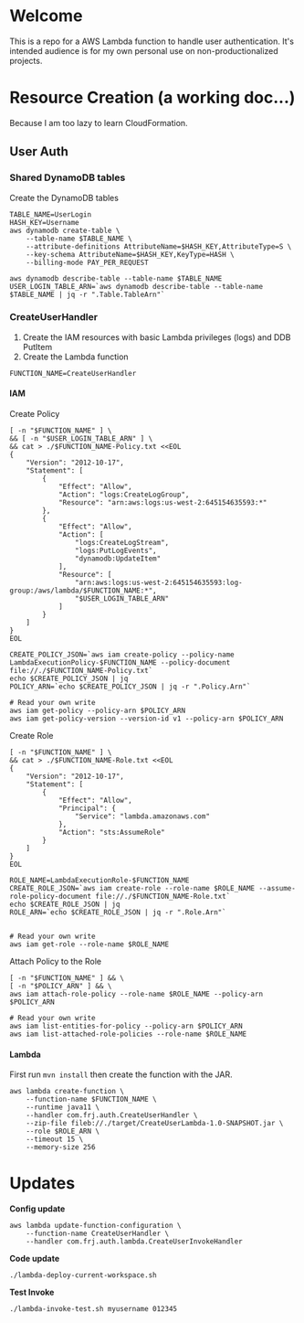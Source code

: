 # Welcome

This is a repo for a AWS Lambda function to handle user authentication. It's intended audience is for my own personal use on non-productionalized projects.

# Resource Creation (a working doc...)

Because I am too lazy to learn CloudFormation.

## User Auth

### Shared DynamoDB tables

Create the DynamoDB tables

```
TABLE_NAME=UserLogin
HASH_KEY=Username
aws dynamodb create-table \
    --table-name $TABLE_NAME \
    --attribute-definitions AttributeName=$HASH_KEY,AttributeType=S \
    --key-schema AttributeName=$HASH_KEY,KeyType=HASH \
    --billing-mode PAY_PER_REQUEST

aws dynamodb describe-table --table-name $TABLE_NAME
USER_LOGIN_TABLE_ARN=`aws dynamodb describe-table --table-name $TABLE_NAME | jq -r ".Table.TableArn"`
```

### CreateUserHandler

1. Create the IAM resources with basic Lambda privileges (logs) and DDB PutItem
1. Create the Lambda function

```
FUNCTION_NAME=CreateUserHandler
```

#### IAM

Create Policy

```
[ -n "$FUNCTION_NAME" ] \
&& [ -n "$USER_LOGIN_TABLE_ARN" ] \
&& cat > ./$FUNCTION_NAME-Policy.txt <<EOL
{
    "Version": "2012-10-17",
    "Statement": [
        {
            "Effect": "Allow",
            "Action": "logs:CreateLogGroup",
            "Resource": "arn:aws:logs:us-west-2:645154635593:*"
        },
        {
            "Effect": "Allow",
            "Action": [
                "logs:CreateLogStream",
                "logs:PutLogEvents",
                "dynamodb:UpdateItem"
            ],
            "Resource": [
                "arn:aws:logs:us-west-2:645154635593:log-group:/aws/lambda/$FUNCTION_NAME:*",
                "$USER_LOGIN_TABLE_ARN"
            ]
        }
    ]
}
EOL

CREATE_POLICY_JSON=`aws iam create-policy --policy-name LambdaExecutionPolicy-$FUNCTION_NAME --policy-document file://./$FUNCTION_NAME-Policy.txt`
echo $CREATE_POLICY_JSON | jq
POLICY_ARN=`echo $CREATE_POLICY_JSON | jq -r ".Policy.Arn"`

# Read your own write
aws iam get-policy --policy-arn $POLICY_ARN
aws iam get-policy-version --version-id v1 --policy-arn $POLICY_ARN
```

Create Role

```
[ -n "$FUNCTION_NAME" ] \
&& cat > ./$FUNCTION_NAME-Role.txt <<EOL
{
    "Version": "2012-10-17",
    "Statement": [
        {
            "Effect": "Allow",
            "Principal": {
                "Service": "lambda.amazonaws.com"
            },
            "Action": "sts:AssumeRole"
        }
    ]
}
EOL

ROLE_NAME=LambdaExecutionRole-$FUNCTION_NAME
CREATE_ROLE_JSON=`aws iam create-role --role-name $ROLE_NAME --assume-role-policy-document file://./$FUNCTION_NAME-Role.txt`
echo $CREATE_ROLE_JSON | jq
ROLE_ARN=`echo $CREATE_ROLE_JSON | jq -r ".Role.Arn"`


# Read your own write
aws iam get-role --role-name $ROLE_NAME
```

Attach Policy to the Role

```
[ -n "$FUNCTION_NAME" ] && \
[ -n "$POLICY_ARN" ] && \
aws iam attach-role-policy --role-name $ROLE_NAME --policy-arn $POLICY_ARN

# Read your own write
aws iam list-entities-for-policy --policy-arn $POLICY_ARN
aws iam list-attached-role-policies --role-name $ROLE_NAME
```

#### Lambda

First run `mvn install` then create the function with the JAR.

```
aws lambda create-function \
    --function-name $FUNCTION_NAME \
    --runtime java11 \
    --handler com.frj.auth.CreateUserHandler \
    --zip-file fileb://./target/CreateUserLambda-1.0-SNAPSHOT.jar \
    --role $ROLE_ARN \
    --timeout 15 \
    --memory-size 256
```

# Updates

**Config update**

```
aws lambda update-function-configuration \
    --function-name CreateUserHandler \
    --handler com.frj.auth.lambda.CreateUserInvokeHandler
```

**Code update**

```
./lambda-deploy-current-workspace.sh
```

**Test Invoke**

```
./lambda-invoke-test.sh myusername 012345
```

